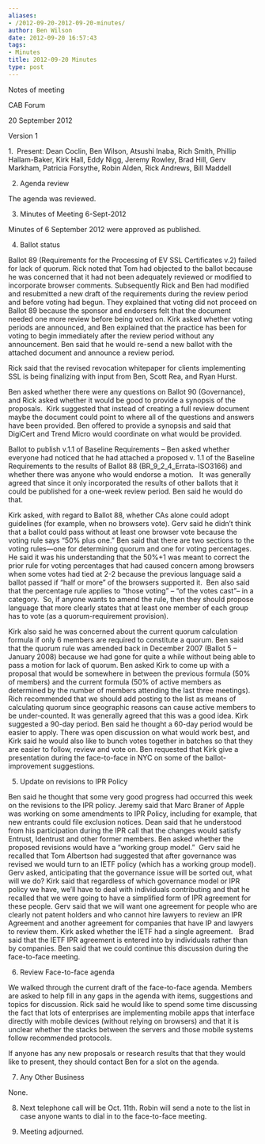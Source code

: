 ```yaml
---
aliases:
- /2012-09-20-2012-09-20-minutes/
author: Ben Wilson
date: 2012-09-20 16:57:43
tags:
- Minutes
title: 2012-09-20 Minutes
type: post
---
```


Notes of meeting

CAB Forum

20 September 2012

Version 1

1.  Present: Dean Coclin, Ben Wilson, Atsushi Inaba, Rich Smith, Phillip Hallam-Baker, Kirk Hall, Eddy Nigg, Jeremy Rowley, Brad Hill, Gerv Markham, Patricia Forsythe, Robin Alden, Rick Andrews, Bill Maddell

2. Agenda review

The agenda was reviewed.

3. Minutes of Meeting 6-Sept-2012

Minutes of 6 September 2012 were approved as published.

4. Ballot status

Ballot 89 (Requirements for the Processing of EV SSL Certificates v.2) failed for lack of quorum. Rick noted that Tom had objected to the ballot because he was concerned that it had not been adequately reviewed or modified to incorporate browser comments. Subsequently Rick and Ben had modified and resubmitted a new draft of the requirements during the review period and before voting had begun. They explained that voting did not proceed on Ballot 89 because the sponsor and endorsers felt that the document needed one more review before being voted on. Kirk asked whether voting periods are announced, and Ben explained that the practice has been for voting to begin immediately after the review period without any announcement. Ben said that he would re-send a new ballot with the attached document and announce a review period.

Rick said that the revised revocation whitepaper for clients implementing SSL is being finalizing with input from Ben, Scott Rea, and Ryan Hurst.

Ben asked whether there were any questions on Ballot 90 (Governance), and Rick asked whether it would be good to provide a synopsis of the proposals.  Kirk suggested that instead of creating a full review document maybe the document could point to where all of the questions and answers have been provided. Ben offered to provide a synopsis and said that DigiCert and Trend Micro would coordinate on what would be provided.

Ballot to publish v.1.1 of Baseline Requirements – Ben asked whether everyone had noticed that he had attached a proposed v. 1.1 of the Baseline Requirements to the results of Ballot 88 (BR_9_2_4_Errata-ISO3166) and whether there was anyone who would endorse a motion.   It was generally agreed that since it only incorporated the results of other ballots that it could be published for a one-week review period. Ben said he would do that.

Kirk asked, with regard to Ballot 88, whether CAs alone could adopt guidelines (for example, when no browsers vote). Gerv said he didn’t think that a ballot could pass without at least one browser vote because the voting rule says “50% plus one.” Ben said that there are two sections to the voting rules—one for determining quorum and one for voting percentages. He said it was his understanding that the 50%+1 was meant to correct the prior rule for voting percentages that had caused concern among browsers when some votes had tied at 2-2 because the previous language said a ballot passed if “half or more” of the browsers supported it.  Ben also said that the percentage rule applies to “those voting” – “of the votes cast”– in a category.  So, if anyone wants to amend the rule, then they should propose language that more clearly states that at least one member of each group has to vote (as a quorum-requirement provision).

Kirk also said he was concerned about the current quorum calculation formula if only 6 members are required to constitute a quorum. Ben said that the quorum rule was amended back in December 2007 (Ballot 5 – January 2008) because we had gone for quite a while without being able to pass a motion for lack of quorum. Ben asked Kirk to come up with a proposal that would be somewhere in between the previous formula (50% of members) and the current formula (50% of active members as determined by the number of members attending the last three meetings). Rich recommended that we should add posting to the list as means of calculating quorum since geographic reasons can cause active members to be under-counted. It was generally agreed that this was a good idea. Kirk suggested a 90-day period. Ben said he thought a 60-day period would be easier to apply. There was open discussion on what would work best, and Kirk said he would also like to bunch votes together in batches so that they are easier to follow, review and vote on. Ben requested that Kirk give a presentation during the face-to-face in NYC on some of the ballot-improvement suggestions.

5. Update on revisions to IPR Policy

Ben said he thought that some very good progress had occurred this week on the revisions to the IPR policy. Jeremy said that Marc Braner of Apple was working on some amendments to IPR Policy, including for example, that new entrants could file exclusion notices. Dean said that he understood from his participation during the IPR call that the changes would satisfy Entrust, Identrust and other former members. Ben asked whether the proposed revisions would have a “working group model.”  Gerv said he recalled that Tom Albertson had suggested that after governance was revised we would turn to an IETF policy (which has a working group model). Gerv asked, anticipating that the governance issue will be sorted out, what will we do? Kirk said that regardless of which governance model or IPR policy we have, we’ll have to deal with individuals contributing and that he recalled that we were going to have a simplified form of IPR agreement for these people. Gerv said that we will want one agreement for people who are clearly not patent holders and who cannot hire lawyers to review an IPR Agreement and another agreement for companies that have IP and lawyers to review them. Kirk asked whether the IETF had a single agreement.   Brad said that the IETF IPR agreement is entered into by individuals rather than by companies. Ben said that we could continue this discussion during the face-to-face meeting.

6. Review Face-to-face agenda

We walked through the current draft of the face-to-face agenda. Members are asked to help fill in any gaps in the agenda with items, suggestions and topics for discussion. Rick said he would like to spend some time discussing the fact that lots of enterprises are implementing mobile apps that interface directly with mobile devices (without relying on browsers) and that it is unclear whether the stacks between the servers and those mobile systems follow recommended protocols.

If anyone has any new proposals or research results that that they would like to present, they should contact Ben for a slot on the agenda.

7. Any Other Business

None.

8. Next telephone call will be Oct. 11th. Robin will send a note to the list in case anyone wants to dial in to the face-to-face meeting.

9. Meeting adjourned.